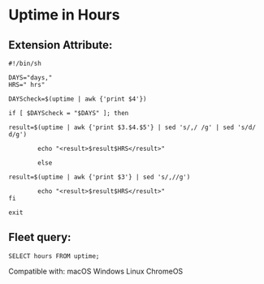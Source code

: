 # Uptime in Hours

## Extension Attribute:
```
#!/bin/sh

DAYS="days,"
HRS=" hrs"

DAYScheck=$(uptime | awk {'print $4'})

if [ $DAYScheck = "$DAYS" ]; then

result=$(uptime | awk {'print $3.$4.$5'} | sed 's/,/ /g' | sed 's/d/ d/g')

        echo "<result>$result$HRS</result>"

        else

result=$(uptime | awk {'print $3'} | sed 's/,//g')

        echo "<result>$result$HRS</result>"
fi

exit
```
## Fleet query:
```SELECT hours FROM uptime;```

Compatible with: macOS Windows Linux ChromeOS
